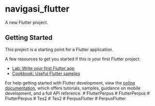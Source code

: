 # navigasi_flutter

A new Flutter project.

## Getting Started

This project is a starting point for a Flutter application.

A few resources to get you started if this is your first Flutter project:

- [Lab: Write your first Flutter app](https://docs.flutter.dev/get-started/codelab)
- [Cookbook: Useful Flutter samples](https://docs.flutter.dev/cookbook)

For help getting started with Flutter development, view the
[online documentation](https://docs.flutter.dev/), which offers tutorials,
samples, guidance on mobile development, and a full API reference.
#   F l u t t e r P e r p u s  
 #   F l u t t e r P e r p u s  
 #   F l u t t e r P e r p u s  
 #   T e s 2  
 #   T e s 2  
 #   P e r p u s F l u t t e r  
 #   P e r p u s F l u t t e r  
 